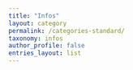 ```yaml
---
title: "Infos"
layout: category
permalink: /categories-standard/
taxonomy: infos
author_profile: false
entries_layout: list
---
```

